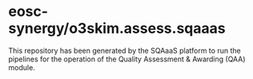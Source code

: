 # eosc-synergy/o3skim.assess.sqaaas
This repository has been generated by the SQAaaS platform to run the pipelines
for the operation of the
Quality Assessment & Awarding (QAA)
module.